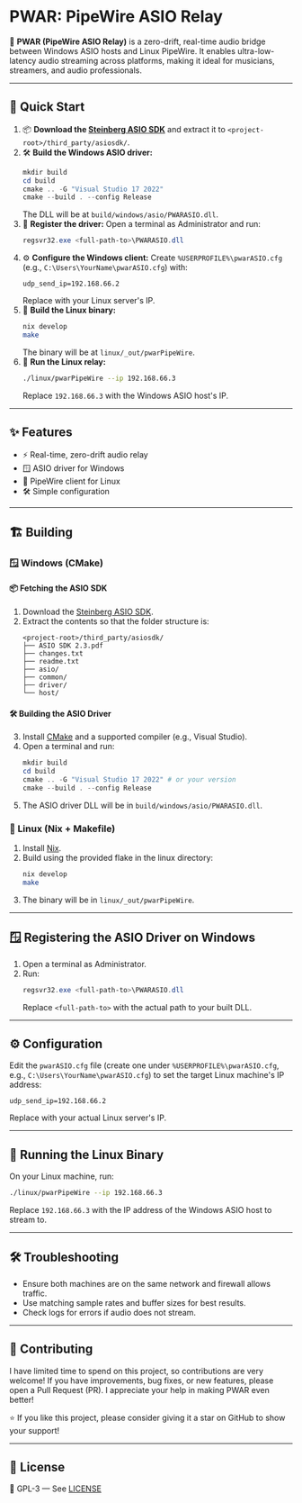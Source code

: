 # PWAR: PipeWire ASIO Relay

🎵 **PWAR (PipeWire ASIO Relay)** is a zero-drift, real-time audio bridge between Windows ASIO hosts and Linux PipeWire. It enables ultra-low-latency audio streaming across platforms, making it ideal for musicians, streamers, and audio professionals.

---

## 🚀 Quick Start

1. 📦 **Download the [Steinberg ASIO SDK](https://www.steinberg.net/en/company/developers.html)** and extract it to `<project-root>/third_party/asiosdk/`.
2. 🛠️ **Build the Windows ASIO driver:**
   ```powershell
   mkdir build
   cd build
   cmake .. -G "Visual Studio 17 2022"
   cmake --build . --config Release
   ```
   The DLL will be at `build/windows/asio/PWARASIO.dll`.
3. 📝 **Register the driver:**
   Open a terminal as Administrator and run:
   ```powershell
   regsvr32.exe <full-path-to>\PWARASIO.dll
   ```
4. ⚙️ **Configure the Windows client:**
   Create `%USERPROFILE%\pwarASIO.cfg` (e.g., `C:\Users\YourName\pwarASIO.cfg`) with:
   ```
   udp_send_ip=192.168.66.2
   ```
   Replace with your Linux server's IP.
5. 🐧 **Build the Linux binary:**
   ```sh
   nix develop
   make
   ```
   The binary will be at `linux/_out/pwarPipeWire`.
6. 🔗 **Run the Linux relay:**
   ```sh
   ./linux/pwarPipeWire --ip 192.168.66.3
   ```
   Replace `192.168.66.3` with the Windows ASIO host's IP.

---

## ✨ Features
- ⚡ Real-time, zero-drift audio relay
- 🪟 ASIO driver for Windows
- 🐧 PipeWire client for Linux
- 🛠️ Simple configuration

---

## 🏗️ Building

### 🪟 Windows (CMake)

#### 📦 Fetching the ASIO SDK
1. Download the [Steinberg ASIO SDK](https://www.steinberg.net/en/company/developers.html).
2. Extract the contents so that the folder structure is:
   ```
   <project-root>/third_party/asiosdk/
   ├── ASIO SDK 2.3.pdf
   ├── changes.txt
   ├── readme.txt
   ├── asio/
   ├── common/
   ├── driver/
   └── host/
   ```

#### 🛠️ Building the ASIO Driver
3. Install [CMake](https://cmake.org/download/) and a supported compiler (e.g., Visual Studio).
4. Open a terminal and run:
   ```powershell
   mkdir build
   cd build
   cmake .. -G "Visual Studio 17 2022" # or your version
   cmake --build . --config Release
   ```
5. The ASIO driver DLL will be in `build/windows/asio/PWARASIO.dll`.

### 🐧 Linux (Nix + Makefile)
1. Install [Nix](https://nixos.org/download.html).
2. Build using the provided flake in the linux directory:
   ```sh
   nix develop
   make
   ```
3. The binary will be in `linux/_out/pwarPipeWire`.

---

## 🪟 Registering the ASIO Driver on Windows
1. Open a terminal as Administrator.
2. Run:
   ```powershell
   regsvr32.exe <full-path-to>\PWARASIO.dll
   ```
   Replace `<full-path-to>` with the actual path to your built DLL.

---

## ⚙️ Configuration

Edit the `pwarASIO.cfg` file (create one under `%USERPROFILE%\pwarASIO.cfg`, e.g., `C:\Users\YourName\pwarASIO.cfg`) to set the target Linux machine's IP address:

```
udp_send_ip=192.168.66.2
```
Replace with your actual Linux server's IP.

---

## 🐧 Running the Linux Binary

On your Linux machine, run:
```sh
./linux/pwarPipeWire --ip 192.168.66.3
```
Replace `192.168.66.3` with the IP address of the Windows ASIO host to stream to.

---

## 🛠️ Troubleshooting
- Ensure both machines are on the same network and firewall allows traffic.
- Use matching sample rates and buffer sizes for best results.
- Check logs for errors if audio does not stream.

---

## 🤝 Contributing

I have limited time to spend on this project, so contributions are very welcome! If you have improvements, bug fixes, or new features, please open a Pull Request (PR). I appreciate your help in making PWAR even better!

⭐ If you like this project, please consider giving it a star on GitHub to show your support!

---

## 📄 License
📝 GPL-3 — See [LICENSE](LICENSE)
